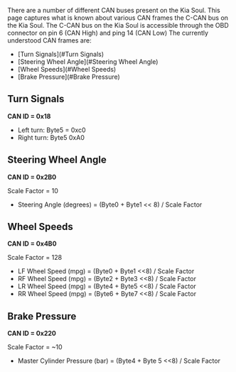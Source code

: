 There are a number of different CAN buses present on the Kia Soul. This page captures what is known about various CAN frames the C-CAN bus on the Kia Soul. The C-CAN bus on the Kia Soul is accessible through the OBD connector on pin 6 (CAN High) and ping 14 (CAN Low)  The currently understood CAN frames are:

* [Turn Signals](#Turn Signals)
* [Steering Wheel Angle](#Steering Wheel Angle)
* [Wheel Speeds](#Wheel Speeds)
* [Brake Pressure](#Brake Pressure)

## Turn Signals
**CAN ID = 0x18**

* Left turn: Byte5 = 0xc0
* Right turn: Byte5 0xA0

## Steering Wheel Angle
**CAN ID = 0x2B0**

Scale Factor = 10

* Steering Angle (degrees) = (Byte0 + Byte1 << 8) / Scale Factor

## Wheel Speeds
**CAN ID = 0x4B0**

Scale Factor = 128

* LF Wheel Speed (mpg) = (Byte0 + Byte1 <<8) / Scale Factor
* RF Wheel Speed (mpg) = (Byte2 + Byte3 <<8) / Scale Factor
* LR Wheel Speed (mpg) = (Byte4 + Byte5 <<8) / Scale Factor
* RR Wheel Speed (mpg) = (Byte6 + Byte7 <<8) / Scale Factor

## Brake Pressure
**CAN ID = 0x220**

Scale Factor = ~10

* Master Cylinder Pressure (bar) = (Byte4 + Byte 5 <<8) / Scale Factor